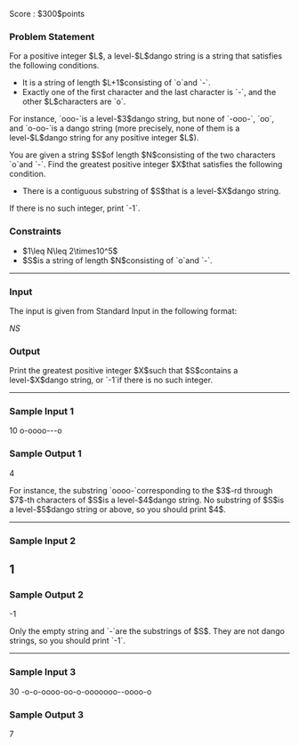 
<div>

<span>

<span>

<p>
Score : $300$points
</p>

<div>

<section>

### **Problem Statement**

<p>
For a positive integer $L$, a level-$L$dango string is a string that satisfies the following conditions.
</p>

<ul>

<li>
It is a string of length $L+1$consisting of `o`and `-`.
</li>

<li>
Exactly one of the first character and the last character is `-`, and the other $L$characters are `o`.
</li>

</ul>

<p>
For instance, `ooo-`is a level-$3$dango string, but none of `-ooo-`, `oo`, and `o-oo-`is a dango string (more precisely, none of them is a level-$L$dango string for any positive integer $L$).
</p>

<p>
You are given a string $S$of length $N$consisting of the two characters `o`and `-`.
Find the greatest positive integer $X$that satisfies the following condition.
</p>

<ul>

<li>
There is a contiguous substring of $S$that is a level-$X$dango string.
</li>

</ul>

<p>
If there is no such integer, print `-1`.
</p>

</section>

</div>

<div>

<section>

### **Constraints**

<ul>

<li>
$1\leq N\leq 2\times10^5$
</li>

<li>
$S$is a string of length $N$consisting of `o`and `-`.
</li>

</ul>

</section>

</div>

---

<div>

<div>

<section>

### **Input**

<p>
The input is given from Standard Input in the following format:
</p>

<div>

$N$$S$
</div>

</section>

</div>

<div>

<section>

### **Output**

<p>
Print the greatest positive integer $X$such that $S$contains a level-$X$dango string, or `-1`if there is no such integer.
</p>

</section>

</div>

</div>

---

<div>

<section>

### **Sample Input 1**

<div>

10
o-oooo---o

</div>

</section>

</div>

<div>

<section>

### **Sample Output 1**

<div>

4

</div>

<p>
For instance, the substring `oooo-`corresponding to the $3$-rd through $7$-th characters of $S$is a level-$4$dango string.
No substring of $S$is a level-$5$dango string or above, so you should print $4$.
</p>

</section>

</div>

---

<div>

<section>

### **Sample Input 2**

<div>

1
-

</div>

</section>

</div>

<div>

<section>

### **Sample Output 2**

<div>

-1

</div>

<p>
Only the empty string and `-`are the substrings of $S$.
They are not dango strings, so you should print `-1`.
</p>

</section>

</div>

---

<div>

<section>

### **Sample Input 3**

<div>

30
-o-o-oooo-oo-o-ooooooo--oooo-o

</div>

</section>

</div>

<div>

<section>

### **Sample Output 3**

<div>

7

</div>

</section>

</div>

</span>

</span>

</div>
